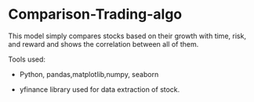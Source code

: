 # Comparison-Trading-algo

This model simply compares stocks based on their growth with time, risk, and reward and shows the correlation between all of them.

Tools used:
- Python, pandas,matplotlib,numpy, seaborn

- yfinance library used for data extraction of stock.
